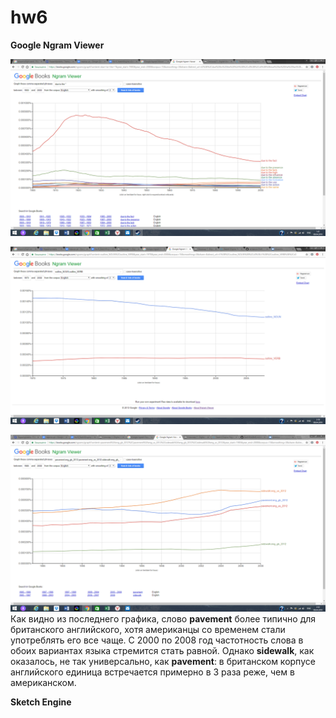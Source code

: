 # hw6 

**Google Ngram Viewer**

![](https://raw.githubusercontent.com/annaeuso/hw6/master/%D0%A1%D0%BD%D0%B8%D0%BC%D0%BE%D0%BA%20%D1%8D%D0%BA%D1%80%D0%B0%D0%BD%D0%B0%20(106).png)


![](https://raw.githubusercontent.com/annaeuso/hw6/master/%D0%A1%D0%BD%D0%B8%D0%BC%D0%BE%D0%BA%20%D1%8D%D0%BA%D1%80%D0%B0%D0%BD%D0%B0%20(107).png)


![](https://raw.githubusercontent.com/annaeuso/hw6/master/%D0%A1%D0%BD%D0%B8%D0%BC%D0%BE%D0%BA%20%D1%8D%D0%BA%D1%80%D0%B0%D0%BD%D0%B0%20(108).png)
Как видно из последнего графика, слово **pavement** более типично для британского английского, хотя американцы со временем стали употреблять его все чаще. С 2000 по 2008 год частотность слова в обоих вариантах языка стремится стать равной.
Однако **sidewalk**, как оказалось, не так универсально, как **pavement**: в британском корпусе английского единица встречается примерно в 3 раза реже, чем в американском.

**Sketch Engine**


